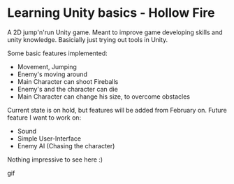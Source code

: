 # Learning Unity basics - Hollow Fire

A 2D jump'n'run Unity game. Meant to improve game developing skills and unity knowledge. Basicially just trying out tools in Unity.

Some basic features implemented:

*	Movement, Jumping
*	Enemy's moving around
*	Main Character can shoot Fireballs
*	Enemy's and the character can die
*	Main Character can change his size, to overcome obstacles

Current state is on hold, but features will be added from February on.
Future feature I want to work on:

*	Sound
*	Simple User-Interface
*	Enemy AI (Chasing the character)


Nothing impressive to see here :)

gif
